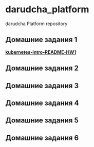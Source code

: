 # darudcha_platform
darudcha Platform repository

## Домашние задания 1
[**kubernetes-intro-README-HW1**](kubernetes-intro/README/README.md)

## Домашние задания 2
## Домашние задания 3
## Домашние задания 4
## Домашние задания 5
## Домашние задания 6



